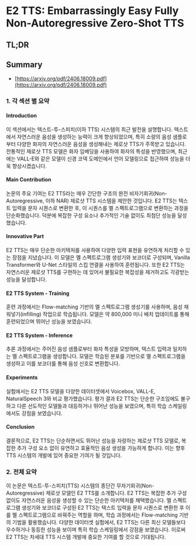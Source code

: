 # E2 TTS: Embarrassingly Easy Fully Non-Autoregressive Zero-Shot TTS
## TL;DR
## Summary
- [https://arxiv.org/pdf/2406.18009.pdf](https://arxiv.org/pdf/2406.18009.pdf)

### 1. 각 섹션 별 요약

#### Introduction
이 섹션에서는 텍스트-투-스피치(이하 TTS) 시스템의 최근 발전을 설명합니다. 텍스트에서 자연스러운 음성을 생성하는 능력이 크게 향상되었으며, 특히 소량의 음성 샘플로부터 다양한 화자의 자연스러운 음성을 생성해내는 제로샷 TTS가 주목받고 있습니다. 전통적인 제로샷 TTS 모델은 화자 임베딩을 사용하여 화자의 특성을 반영했으며, 최근에는 VALL-E와 같은 모델이 신경 코덱 도메인에서 언어 모델링으로 접근하여 성능을 더욱 향상시켰습니다.

#### Main Contribution
논문의 주요 기여는 E2 TTS라는 매우 간단한 구조의 완전 비자기회귀(Non-Autoregressive, 이하 NAR) 제로샷 TTS 시스템을 제안한 것입니다. E2 TTS는 텍스트 입력을 문자 시퀀스로 변환한 후, 이 시퀀스를 멜 스펙트로그램으로 변환하는 과정을 단순화했습니다. 덕분에 복잡한 구성 요소나 추가적인 기술 없이도 최첨단 성능을 달성했습니다.

#### Innovative Part
E2 TTS는 매우 단순한 아키텍처를 사용하여 다양한 입력 표현을 유연하게 처리할 수 있는 장점을 지녔습니다. 이 모델은 멜 스펙트로그램 생성기와 보코더로 구성되며, Vanilla Transformer와 U-Net 스타일의 스킵 연결을 사용하여 훈련됩니다. 또한 E2 TTS는 자연스러운 제로샷 TTS를 구현하는 데 있어서 불필요한 복잡성을 제거하고도 각광받는 성능을 달성합니다.

#### E2 TTS System - Training
훈련 과정에서는 Flow-matching 기반의 멜 스펙트로그램 생성기를 사용하며, 음성 채워넣기(infilling) 작업으로 학습됩니다. 모델은 약 800,000 미니 배치 업데이트를 통해 훈련되었으며 뛰어난 성능을 보였습니다.

#### E2 TTS System - Inference
추론 과정에서는 주어진 음성 샘플로부터 화자 특성을 모방하며, 텍스트 입력과 일치하는 멜 스펙트로그램을 생성합니다. 모델은 학습된 분포를 기반으로 멜 스펙트로그램을 생성하고 이를 보코더를 통해 음성 신호로 변환합니다.

#### Experiments
실험에서는 E2 TTS 모델을 다양한 데이터셋에서 Voicebox, VALL-E, NaturalSpeech 3와 비교 평가했습니다. 평가 결과 E2 TTS는 단순한 구조임에도 불구하고 다른 선도적인 모델들과 대등하거나 뛰어난 성능을 보였으며, 특히 학습 스케일링에서도 강점을 보였습니다.

#### Conclusion
결론적으로, E2 TTS는 단순하면서도 뛰어난 성능을 자랑하는 제로샷 TTS 모델로, 복잡한 추가 구성 요소 없이 유연하고 효율적인 음성 생성을 가능하게 합니다. 이는 향후 TTS 시스템의 개발에 있어 중요한 기여가 될 것입니다.

### 2. 전체 요약

이 논문은 텍스트-투-스피치(TTS) 시스템의 종단간 무자기회귀(Non-Autoregressive) 제로샷 모델인 E2 TTS를 소개합니다. E2 TTS는 복잡한 추가 구성 없이도 자연스러운 음성을 생성할 수 있는 단순한 아키텍처를 채택했습니다. 멜 스펙트로그램 생성기와 보코더로 구성된 E2 TTS는 텍스트 입력을 문자 시퀀스로 변환한 후 이를 멜 스펙트로그램으로 바꿔주는 역할을 하며, 학습 과정에서는 Flow-matching 기반의 기법을 활용했습니다. 다양한 데이터셋 실험에서, E2 TTS는 다른 최신 모델들보다 우수하거나 동등한 성능을 보이며 특히 학습 스케일링에서 강점을 보였습니다. 이로써 E2 TTS는 차세대 TTS 시스템 개발에 중요한 기여를 할 것으로 기대됩니다.
